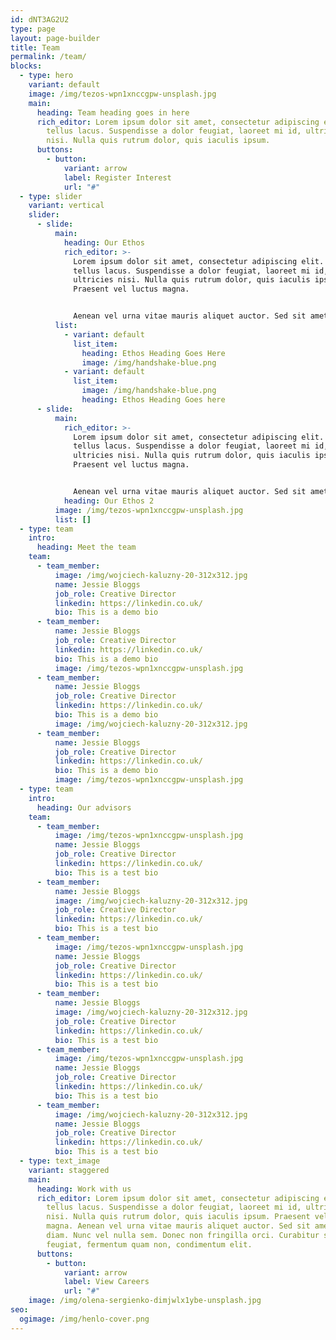 ```yaml
---
id: dNT3AG2U2
type: page
layout: page-builder
title: Team
permalink: /team/
blocks:
  - type: hero
    variant: default
    image: /img/tezos-wpn1xnccgpw-unsplash.jpg
    main:
      heading: Team heading goes in here
      rich_editor: Lorem ipsum dolor sit amet, consectetur adipiscing elit. Sed vitae
        tellus lacus. Suspendisse a dolor feugiat, laoreet mi id, ultricies
        nisi. Nulla quis rutrum dolor, quis iaculis ipsum.
      buttons:
        - button:
            variant: arrow
            label: Register Interest
            url: "#"
  - type: slider
    variant: vertical
    slider:
      - slide:
          main:
            heading: Our Ethos
            rich_editor: >-
              Lorem ipsum dolor sit amet, consectetur adipiscing elit. Sed vitae
              tellus lacus. Suspendisse a dolor feugiat, laoreet mi id,
              ultricies nisi. Nulla quis rutrum dolor, quis iaculis ipsum.
              Praesent vel luctus magna. 


              Aenean vel urna vitae mauris aliquet auctor. Sed sit amet dolor diam. Nunc vel nulla sem. Donec non fringilla orci. Curabitur sed orci feugiat, fermentum quam non, condimentum elit.
          list:
            - variant: default
              list_item:
                heading: Ethos Heading Goes Here
                image: /img/handshake-blue.png
            - variant: default
              list_item:
                image: /img/handshake-blue.png
                heading: Ethos Heading Goes here
      - slide:
          main:
            rich_editor: >-
              Lorem ipsum dolor sit amet, consectetur adipiscing elit. Sed vitae
              tellus lacus. Suspendisse a dolor feugiat, laoreet mi id,
              ultricies nisi. Nulla quis rutrum dolor, quis iaculis ipsum.
              Praesent vel luctus magna. 


              Aenean vel urna vitae mauris aliquet auctor. Sed sit amet dolor diam. Nunc vel nulla sem. Donec non fringilla orci. Curabitur sed orci feugiat, fermentum quam non, condimentum elit.
            heading: Our Ethos 2
          image: /img/tezos-wpn1xnccgpw-unsplash.jpg
          list: []
  - type: team
    intro:
      heading: Meet the team
    team:
      - team_member:
          image: /img/wojciech-kaluzny-20-312x312.jpg
          name: Jessie Bloggs
          job_role: Creative Director
          linkedin: https://linkedin.co.uk/
          bio: T﻿his is a demo bio
      - team_member:
          name: Jessie Bloggs
          job_role: Creative Director
          linkedin: https://linkedin.co.uk/
          bio: T﻿his is a demo bio
          image: /img/tezos-wpn1xnccgpw-unsplash.jpg
      - team_member:
          name: Jessie Bloggs
          job_role: Creative Director
          linkedin: https://linkedin.co.uk/
          bio: T﻿his is a demo bio
          image: /img/wojciech-kaluzny-20-312x312.jpg
      - team_member:
          name: Jessie Bloggs
          job_role: Creative Director
          linkedin: https://linkedin.co.uk/
          bio: T﻿his is a demo bio
          image: /img/tezos-wpn1xnccgpw-unsplash.jpg
  - type: team
    intro:
      heading: Our advisors
    team:
      - team_member:
          image: /img/tezos-wpn1xnccgpw-unsplash.jpg
          name: Jessie Bloggs
          job_role: Creative Director
          linkedin: https://linkedin.co.uk/
          bio: T﻿his is a test bio
      - team_member:
          name: Jessie Bloggs
          image: /img/wojciech-kaluzny-20-312x312.jpg
          job_role: Creative Director
          linkedin: https://linkedin.co.uk/
          bio: T﻿his is a test bio
      - team_member:
          image: /img/tezos-wpn1xnccgpw-unsplash.jpg
          name: Jessie Bloggs
          job_role: Creative Director
          linkedin: https://linkedin.co.uk/
          bio: T﻿his is a test bio
      - team_member:
          name: Jessie Bloggs
          image: /img/wojciech-kaluzny-20-312x312.jpg
          job_role: Creative Director
          linkedin: https://linkedin.co.uk/
          bio: T﻿his is a test bio
      - team_member:
          image: /img/tezos-wpn1xnccgpw-unsplash.jpg
          name: Jessie Bloggs
          job_role: Creative Director
          linkedin: https://linkedin.co.uk/
          bio: T﻿his is a test bio
      - team_member:
          image: /img/wojciech-kaluzny-20-312x312.jpg
          name: Jessie Bloggs
          job_role: Creative Director
          linkedin: https://linkedin.co.uk/
          bio: T﻿his is a test bio
  - type: text_image
    variant: staggered
    main:
      heading: Work with us
      rich_editor: Lorem ipsum dolor sit amet, consectetur adipiscing elit. Sed vitae
        tellus lacus. Suspendisse a dolor feugiat, laoreet mi id, ultricies
        nisi. Nulla quis rutrum dolor, quis iaculis ipsum. Praesent vel luctus
        magna. Aenean vel urna vitae mauris aliquet auctor. Sed sit amet dolor
        diam. Nunc vel nulla sem. Donec non fringilla orci. Curabitur sed orci
        feugiat, fermentum quam non, condimentum elit.
      buttons:
        - button:
            variant: arrow
            label: View Careers
            url: "#"
    image: /img/olena-sergienko-dimjwlx1ybe-unsplash.jpg
seo:
  ogimage: /img/henlo-cover.png
---
```

